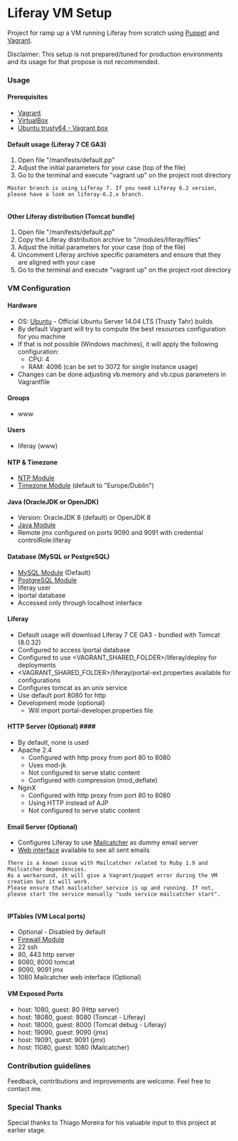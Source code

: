 # Liferay VM Setup #

Project for ramp up a VM running Liferay from scratch using [Puppet](https://puppetlabs.com/) and [Vagrant](https://www.vagrantup.com/).

Disclaimer: This setup is not prepared/tuned for production environments and its usage for that propose is not recommended. 

### Usage ###

#### Prerequisites ####

* [Vagrant](http://docs.vagrantup.com/v2/getting-started/index.html) 
* [VirtualBox](https://www.virtualbox.org/)
* [Ubuntu trusty64 - Vagrant box](https://atlas.hashicorp.com/ubuntu/boxes/trusty64)

#### Default usage (Liferay 7 CE GA3) ####

1. Open file "/manifests/default.pp"
2. Adjust the initial parameters for your case (top of the file)
3. Go to the terminal and execute "vagrant up" on the project root directory

```
Master branch is using Liferay 7. If you need Liferay 6.2 version, please have a look on liferay-6.2.x branch.


```

#### Other Liferay distribution (Tomcat bundle) ####

1. Open file "/manifests/default.pp"
2. Copy the Liferay distribution archive to "/modules/liferay/files" 
3. Adjust the initial parameters for your case (top of the file)
4. Uncomment Liferay archive specific parameters and ensure that they are aligned with your case
5. Go to the terminal and execute "vagrant up" on the project root directory

### VM Configuration ###

#### Hardware ####

* OS: [Ubuntu](https://atlas.hashicorp.com/ubuntu/boxes/trusty64) - Official Ubuntu Server 14.04 LTS (Trusty Tahr) builds
* By default Vagrant will try to compute the best resources configuration for you machine
* If that is not possible (Windows machines), it will apply the following configuration:
	* CPU: 4
	* RAM: 4096 (can be set to 3072 for single instance usage) 
* Changes can be done adjusting vb.memory and vb.cpus parameters in Vagrantfile


#### Groups #####

* www

#### Users #####

* liferay (www)

#### NTP & Timezone #####

* [NTP Module](https://forge.puppetlabs.com/puppetlabs/ntp)
* [Timezone Module](https://forge.puppetlabs.com/saz/timezone) (default to "Europe/Dublin")

#### Java (OracleJDK or OpenJDK) #####

* Version: OracleJDK 8 (default) or OpenJDK 8
* [Java Module](https://forge.puppetlabs.com/puppetlabs/java)
* Remote jmx configured on ports 9090 and 9091 with credential controlRole:liferay

#### Database (MySQL or PostgreSQL) #####

* [MySQL Module](https://forge.puppetlabs.com/puppetlabs/mysql) (Default)
* [PostgreSQL Module](https://forge.puppetlabs.com/puppetlabs/postgresql)
* liferay user
* lportal database
* Accessed only through localhost interface

#### Liferay #####

* Default usage will download Liferay 7 CE GA3 - bundled with Tomcat (8.0.32)
* Configured to access lportal database
* Configured to use <VAGRANT_SHARED_FOLDER>/liferay/deploy for deployments
* <VAGRANT_SHARED_FOLDER>/liferay/portal-ext.properties available for configurations 
* Configures tomcat as an unix service
* Use default port 8080 for http
* Development mode (optional) 
	* Will import portal-developer.properties file

#### HTTP Server (Optional) ####

* By default, none is used
* Apache 2.4
	* Configured with http proxy from port 80 to 8080
	* Uses mod-jk
	* Not configured to serve static content
	* Configured with compression (mod_deflate)
* NginX
	* Configured with http proxy from port 80 to 8080
	* Using HTTP instead of AJP
	* Not configured to serve static content

#### Email Server (Optional) #####

* Configures Liferay to use [Mailcatcher](http://mailcatcher.me/) as dummy email server
* [Web interface](http://localhost:11080) available to see all sent emails

```
There is a known issue with Mailcatcher related to Ruby 1.9 and Mailcatcher dependencies. 
As a workaround, it will give a Vagrant/puppet error during the VM creation but it will work. 
Please ensure that mailcatcher service is up and running. If not, please start the service manually "sudo service mailcatcher start". 


```

#### IPTables (VM Local ports) #####

* Optional - Disabled by default
* [Firewall Module](https://forge.puppetlabs.com/puppetlabs/firewall)
* 22 ssh
* 80, 443 http server
* 8080, 8000 tomcat
* 9090, 9091 jmx
* 1080 Mailcatcher web interface (Optional)

#### VM Exposed Ports #####

* host: 1080, guest: 80    (Http server)
* host: 18080, guest: 8080 (Tomcat - Liferay)
* host: 18000, guest: 8000 (Tomcat debug - Liferay)
* host: 19090, guest: 9090 (jmx)
* host: 19091, guest: 9091 (jmx)
* host: 11080, guest: 1080 (Mailcatcher)

### Contribution guidelines ###

Feedback, contributions and improvements are welcome. Feel free to contact me.

### Special Thanks ###

Special thanks to Thiago Moreira for his valuable input to this project at earlier stage.